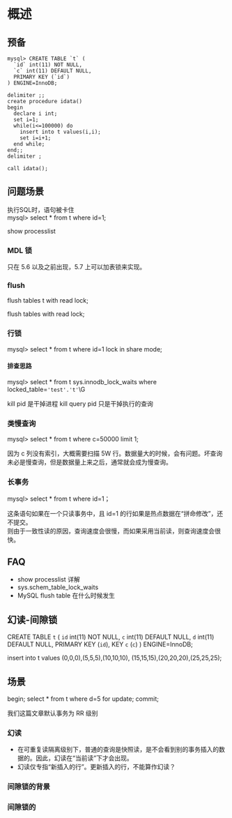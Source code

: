 # 概述

## 预备

```{}
mysql> CREATE TABLE `t` (
  `id` int(11) NOT NULL,
  `c` int(11) DEFAULT NULL,
  PRIMARY KEY (`id`)
) ENGINE=InnoDB;

delimiter ;;
create procedure idata()
begin
  declare i int;
  set i=1;
  while(i<=100000) do
    insert into t values(i,i);
    set i=i+1;
  end while;
end;;
delimiter ;

call idata();
```

## 问题场景

执行SQL时，语句被卡住  
mysql> select * from t where id=1;  

show processlist

### MDL 锁

只在 5.6 以及之前出现，5.7 上可以加表锁来实现。  


### flush

flush tables t with read lock;

flush tables with read lock;

### 行锁

mysql> select * from t where id=1 lock in share mode; 

#### 排查思路

mysql> select * from t sys.innodb_lock_waits where locked_table=`'test'.'t'`\G

kill pid 是干掉进程
kill query pid 只是干掉执行的查询

### 类慢查询

mysql> select * from t where c=50000 limit 1;

因为 c 列没有索引，大概需要扫描 5W 行。数据量大的时候，会有问题。坏查询未必是慢查询，但是数据量上来之后，通常就会成为慢查询。  

### 长事务

mysql> select * from t where id=1；

这条语句如果在一个只读事务中，且 id=1 的行如果是热点数据在“拼命修改”，还不提交。  
则由于一致性读的原因，查询速度会很慢，而如果采用当前读，则查询速度会很快。  

## FAQ

- show processlist 详解
- sys.schem_table_lock_waits
- MySQL flush table 在什么时候发生

## 幻读-间隙锁

CREATE TABLE `t` (
  `id` int(11) NOT NULL,
  `c` int(11) DEFAULT NULL,
  `d` int(11) DEFAULT NULL,
  PRIMARY KEY (`id`),
  KEY `c` (`c`)
) ENGINE=InnoDB;

insert into t values
(0,0,0),(5,5,5),(10,10,10),
(15,15,15),(20,20,20),(25,25,25);

## 场景

begin;
select * from t where d=5 for update;
commit;

我们这篇文章默认事务为 RR 级别

### 幻读

* 在可重复读隔离级别下，普通的查询是快照读，是不会看到别的事务插入的数据的。因此，幻读在“当前读”下才会出现。  
* 幻读仅专指“新插入的行”。更新插入的行，不能算作幻读？  

### 间隙锁的背景

### 间隙锁的
